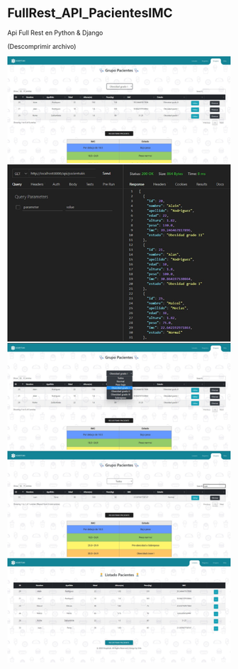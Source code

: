 # FullRest_API_PacientesIMC
Api Full Rest en Python &amp; Django

(Descomprimir archivo)

![Imagen1](./visualizacion_final/proyecto_hospitalAPI_Rest.jpeg)
![Imagen2](./visualizacion_final/proyecto_hospitalAPI_Rest2.jpeg)
![Imagen3](./visualizacion_final/proyecto_hospitalAPI_Rest3.jpeg)
![Imagen4](./visualizacion_final/proyecto_hospitalAPI_Rest4.jpeg)
![Imagen5](./visualizacion_final/proyecto_hospitalAPI_Rest5.jpeg)


